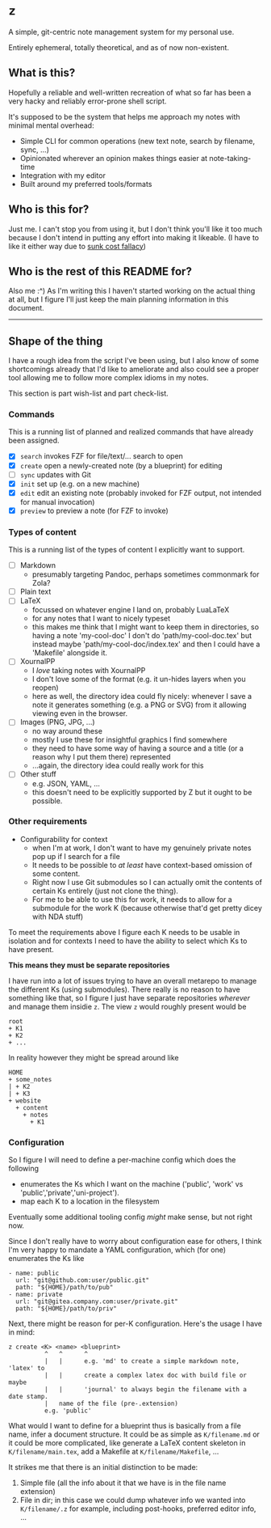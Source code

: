# `z`

A simple, git-centric note management system for my personal use.

Entirely ephemeral, totally theoretical, and as of now non-existent.

## What is this?

Hopefully a reliable and well-written recreation of what so far has been a very
hacky and reliably error-prone shell script.

It's supposed to be the system that helps me approach my notes with minimal
mental overhead:

- Simple CLI for common operations (new text note, search by filename, sync, ...)
- Opinionated wherever an opinion makes things easier at note-taking-time
- Integration with my editor
- Built around my preferred tools/formats

## Who is this for?

Just me.
I can't stop you from using it, but I don't think you'll like it too much
because I don't intend in putting any effort into making it likeable.
(I have to like it either way due to [sunk cost fallacy])

[sunk cost fallacy]: <https://en.wikipedia.org/wiki/Sunk_cost#Fallacy_effect>

## Who is the rest of this README for?

Also me :^)
As I'm writing this I haven't started working on the actual thing at all, but I
figure I'll just keep the main planning information in this document.

---

## Shape of the thing

I have a rough idea from the script I've been using, but I also know of some
shortcomings already that I'd like to ameliorate and also could see a proper
tool allowing me to follow more complex idioms in my notes.

This section is part wish-list and part check-list.

### Commands

This is a running list of planned and realized commands that have already been
assigned.

- [x] `search` invokes FZF for file/text/... search to open
- [x] `create` open a newly-created note (by a blueprint) for editing
- [ ] `sync` updates with Git
- [x] `init` set up (e.g. on a new machine)
- [x] `edit` edit an existing note (probably invoked for FZF output, not
      intended for manual invocation)
- [x] `preview` to preview a note (for FZF to invoke)

### Types of content

This is a running list of the types of content I explicitly want to support.

- [ ] Markdown 
  - presumably targeting Pandoc, perhaps sometimes commonmark for Zola?
- [ ] Plain text
- [ ] LaTeX
  - focussed on whatever engine I land on, probably LuaLaTeX
  - for any notes that I want to nicely typeset
  - this makes me think that I might want to keep them in directories,
    so having a note 'my-cool-doc' I don't do 'path/my-cool-doc.tex' but
    instead maybe 'path/my-cool-doc/index.tex' and then I could have a
    'Makefile' alongside it.
- [ ] XournalPP
  - I _love_ taking notes with XournalPP
  - I don't love some of the format (e.g. it un-hides layers when you reopen)
  - here as well, the directory idea could fly nicely:
    whenever I save a note it generates something (e.g. a PNG or SVG) from it
    allowing viewing even in the browser.
- [ ] Images (PNG, JPG, ...)
  - no way around these
  - mostly I use these for insightful graphics I find somewhere
  - they need to have some way of having a source and a title (or a reason why
    I put them there) represented
  - ...again, the directory idea could really work for this
- [ ] Other stuff
  - e.g. JSON, YAML, ...
  - this doesn't need to be explicitly supported by Z but it ought to be
    possible.

### Other requirements

- Configurability for context
  - when I'm at work, I don't want to have my genuinely private notes pop up if
    I search for a file
  - It needs to be possible to _at least_ have context-based omission of
    some content.
  - Right now I use Git submodules so I can actually omit the contents of
    certain Ks entirely (just not clone the thing).
  - For me to be able to use this for work, it needs to allow for a submodule
    for the work K (because otherwise that'd get pretty dicey with NDA stuff)

To meet the requirements above I figure each K needs to be usable in isolation
and for contexts I need to have the ability to select which Ks to have present.

__This means they must be separate repositories__

I have run into a lot of issues trying to have an overall metarepo to manage the
different Ks (using submodules).
There really is no reason to have something like that, so I figure I just have
separate repositories _wherever_ and manage them insidie `z`.
The view `z` would roughly present would be

    root
    + K1
    + K2
    + ...

In reality however they might be spread around like

    HOME
    + some_notes
    | + K2
    | + K3
    + website
      + content
        + notes
          + K1

### Configuration

So I figure I will need to define a per-machine config which does the following

- enumerates the Ks which I want on the machine ('public', 'work' vs
  'public','private','uni-project').
- map each K to a location in the filesystem

Eventually some additional tooling config _might_ make sense, but not right
now.

Since I don't really have to worry about configuration ease for others, I think
I'm very happy to mandate a YAML configuration, which (for one) enumerates the
Ks like

    - name: public
      url: "git@github.com:user/public.git"
      path: "${HOME}/path/to/pub"
    - name: private
      url: "git@gitea.company.com:user/private.git"
      path: "${HOME}/path/to/priv"

Next, there might be reason for per-K configuration.
Here's the usage I have in mind:

    z create <K> <name> <blueprint>
              ^   ^      ^
              |   |      e.g. 'md' to create a simple markdown note, 'latex' to
              |   |      create a complex latex doc with build file or maybe
              |   |      'journal' to always begin the filename with a date stamp.
              |   name of the file (pre-.extension)
              e.g. 'public'

What would I want to define for a blueprint thus is basically from a file name,
infer a document structure. It could be as simple as `K/filename.md` or it could
be more complicated, like generate a LaTeX content skeleton in
`K/filename/main.tex`, add a Makefile at `K/filename/Makefile`, ...

It strikes me that there is an initial distinction to be made:

 1. Simple file (all the info about it that we have is in the file name
    extension)
 2. File in dir; in this case we could dump whatever info we wanted into
    `K/filename/.z` for example, including post-hooks, preferred editor info, ...

